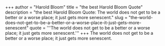 +++
author = "Harold Bloom"
title = "the best Harold Bloom Quote"
description = "the best Harold Bloom Quote: The world does not get to be a better or a worse place; it just gets more senescent."
slug = "the-world-does-not-get-to-be-a-better-or-a-worse-place-it-just-gets-more-senescent"
quote = '''The world does not get to be a better or a worse place; it just gets more senescent.'''
+++
The world does not get to be a better or a worse place; it just gets more senescent.
